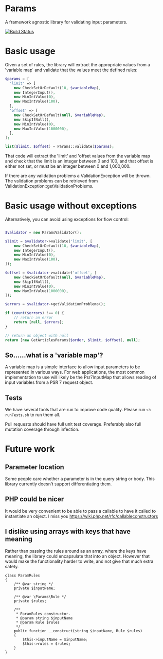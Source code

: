 # Params

A framework agnostic library for validating input parameters.

[![Build Status](https://travis-ci.org/Danack/Params.svg?branch=master)](https://travis-ci.org/Danack/Params)

# Basic usage

Given a set of rules, the library will extract the appropriate values from a 'variable map' and validate that the values meet the defined rules:


```php
$params = [
  'limit' => [
    new CheckSetOrDefault(10, $variableMap),
    new IntegerInput(),
    new MinIntValue(0),
    new MaxIntValue(100),
  ],
  'offset' => [
    new CheckSetOrDefault(null, $variableMap),
    new SkipIfNull(),
    new MinIntValue(0),
    new MaxIntValue(1000000),
  ],
];

list($limit, $offset) = Params::validate($params);

```

That code will extract the 'limit' and 'offset values from the variable map and check that the limit is an integer between 0 and 100, and that offset is either not set, or must be an integer between 0 and 1,000,000.

If there are any validation problems a ValidationException will be thrown. The validation problems can be retrieved from ValidationException::getValidationProblems.

# Basic usage without exceptions

Alternatively, you can avoid using exceptions for flow control:

```php

$validator = new ParamsValidator();

$limit = $validator->validate('limit', [
    new CheckSetOrDefault(10, $variableMap),
    new IntegerInput(),
    new MinIntValue(0),
    new MaxIntValue(100),
]);

$offset = $validator->validate('offset', [
    new CheckSetOrDefault(null, $variableMap),
    new SkipIfNull(),
    new MinIntValue(0),
    new MaxIntValue(1000000),
]);

$errors = $validator->getValidationProblems();

if (count($errors) !== 0) {
    // return an error
    return [null, $errors];
}

// return an object with null 
return [new GetArticlesParams($order, $limit, $offset), null];
```

## So......what is a 'variable map'?

A variable map is a simple interface to allow input parameters to be represented in various ways. For web applications, the most common implementation to use will likely be the Psr7InputMap that allows reading of input variables from a PSR 7 request object.


## Tests

We have several tools that are run to improve code quality. Please run `sh runTests.sh` to run them all. 

Pull requests should have full unit test coverage. Preferably also full mutation coverage through infection.

# Future work

## Parameter location

Some people care whether a parameter is in the query string or body. This library currently doesn't support differentiating them. 

## PHP could be nicer

It would be very convenient to be able to pass a callable to have it called to instantiate an object. I miss you https://wiki.php.net/rfc/callableconstructors

## I dislike using arrays with keys that have meaning


Rather than passing the rules around as an array, where the keys have meaning, the library could encapsulate that into an object. However that would make the functionality harder to write, and not give that much extra safety.

```
class ParamRules
{
    /** @var string */
    private $inputName;

    /** @var \Params\Rule */
    private $rules;

    /**
     * ParamRules constructor.
     * @param string $inputName
     * @param Rule $rules
     */
    public function __construct(string $inputName, Rule $rules)
    {
        $this->inputName = $inputName;
        $this->rules = $rules;
    }
}
```

